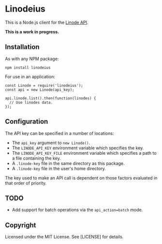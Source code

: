 # Linodeius

This is a Node.js client for the [Linode API](https://www.linode.com/api).

**This is a work in progress.**

## Installation

As with any NPM package:

    npm install linodeius

For use in an application:

    const Linode = require('linodeius');
    const api = new Linode(api_key);

    api.linode.list().then(function(linodes) {
      // Use linodes data.
    });

## Configuration

The API key can be specified in a number of locations:

 * The `api_key` argument to `new Linode()`.
 * The `LINODE_API_KEY` environment variable which specifies the key.
 * The `LINODE_API_KEY_FILE` environment variable which specifies a path to
   a file containing the key.
 * A `.linode-key` file in the same directory as this package.
 * A `.linode-key` file in the user's home directory.

The key used to make an API call is dependent on those factors evaluated in
that order of priority.

## TODO

* Add support for batch operations via the `api_action=batch` mode.

## Copyright

Licensed under the MIT License. See [LICENSE] for details.
